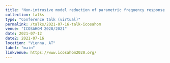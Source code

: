 ```yaml
---
title: "Non-intrusive model reduction of parametric frequency response problems via minimal rational interpolation"
collection: talks
type: "Conference talk (virtual)"
permalink: /talks/2021-07-16-talk-icosahom
venue: "ICOSAHOM 2020/2021"
date: 2021-07-12
date2: 2021-07-16
location: "Vienna, AT"
label: "main"
linkvenue: https://www.icosahom2020.org/
---
```

